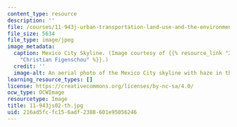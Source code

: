 ```yaml
---
content_type: resource
description: ''
file: /courses/11-943j-urban-transportation-land-use-and-the-environment-spring-2002/216ad5fcfc156adf2388601e95056246_11-943js02-th.jpg
file_size: 5634
file_type: image/jpeg
image_metadata:
  caption: Mexico City Skyline. (Image courtesy of {{% resource_link "2217c6f4-af21-4053-8e3b-e7d71e112d21"
    "Christian Figenschou" %}}.)
  credit: ''
  image-alt: An aerial photo of the Mexico City skyline with haze in the distance.
learning_resource_types: []
license: https://creativecommons.org/licenses/by-nc-sa/4.0/
ocw_type: OCWImage
resourcetype: Image
title: 11-943js02-th.jpg
uid: 216ad5fc-fc15-6adf-2388-601e95056246
---
```

